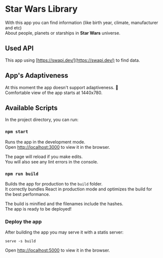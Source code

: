 # Star Wars Library

With this app you can find information (like birth year, climate, manufacturer and etc)\
About people, planets or starships in **Star Wars** universe.

## Used API

This app using [https://swapi.dev/](https://swapi.dev/) to find data.

## App's Adaptiveness

At this moment the app doesn't support adaptiveness. :slightly_frowning_face:\
Comfortable view of the app starts at 1440x780.

## Available Scripts

In the project directory, you can run:

### `npm start`

Runs the app in the development mode.\
Open [http://localhost:3000](http://localhost:3000) to view it in the browser.

The page will reload if you make edits.\
You will also see any lint errors in the console.

### `npm run build`

Builds the app for production to the `build` folder.\
It correctly bundles React in production mode and optimizes the build for the best performance.

The build is minified and the filenames include the hashes.\
The app is ready to be deployed!

### Deploy the app

After building the app you may serve it with a statis server:
```
serve -s build
```

Open [http://localhost:5000](http://localhost:5000) to view it in the browser.
